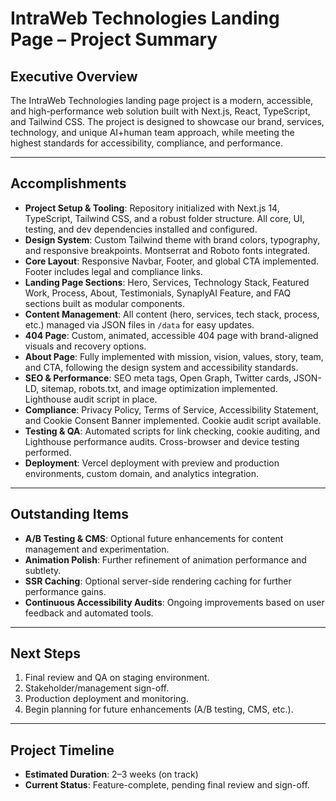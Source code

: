 # IntraWeb Technologies Landing Page – Project Summary

## Executive Overview
The IntraWeb Technologies landing page project is a modern, accessible, and high-performance web solution built with Next.js, React, TypeScript, and Tailwind CSS. The project is designed to showcase our brand, services, technology, and unique AI+human team approach, while meeting the highest standards for accessibility, compliance, and performance.

---

## Accomplishments
- **Project Setup & Tooling**: Repository initialized with Next.js 14, TypeScript, Tailwind CSS, and a robust folder structure. All core, UI, testing, and dev dependencies installed and configured.
- **Design System**: Custom Tailwind theme with brand colors, typography, and responsive breakpoints. Montserrat and Roboto fonts integrated.
- **Core Layout**: Responsive Navbar, Footer, and global CTA implemented. Footer includes legal and compliance links.
- **Landing Page Sections**: Hero, Services, Technology Stack, Featured Work, Process, About, Testimonials, SynaplyAI Feature, and FAQ sections built as modular components.
- **Content Management**: All content (hero, services, tech stack, process, etc.) managed via JSON files in `/data` for easy updates.
- **404 Page**: Custom, animated, accessible 404 page with brand-aligned visuals and recovery options.
- **About Page**: Fully implemented with mission, vision, values, story, team, and CTA, following the design system and accessibility standards.
- **SEO & Performance**: SEO meta tags, Open Graph, Twitter cards, JSON-LD, sitemap, robots.txt, and image optimization implemented. Lighthouse audit script in place.
- **Compliance**: Privacy Policy, Terms of Service, Accessibility Statement, and Cookie Consent Banner implemented. Cookie audit script available.
- **Testing & QA**: Automated scripts for link checking, cookie auditing, and Lighthouse performance audits. Cross-browser and device testing performed.
- **Deployment**: Vercel deployment with preview and production environments, custom domain, and analytics integration.

---

## Outstanding Items
- **A/B Testing & CMS**: Optional future enhancements for content management and experimentation.
- **Animation Polish**: Further refinement of animation performance and subtlety.
- **SSR Caching**: Optional server-side rendering caching for further performance gains.
- **Continuous Accessibility Audits**: Ongoing improvements based on user feedback and automated tools.

---

## Next Steps
1. Final review and QA on staging environment.
2. Stakeholder/management sign-off.
3. Production deployment and monitoring.
4. Begin planning for future enhancements (A/B testing, CMS, etc.).

---

## Project Timeline
- **Estimated Duration**: 2–3 weeks (on track)
- **Current Status**: Feature-complete, pending final review and sign-off. 
